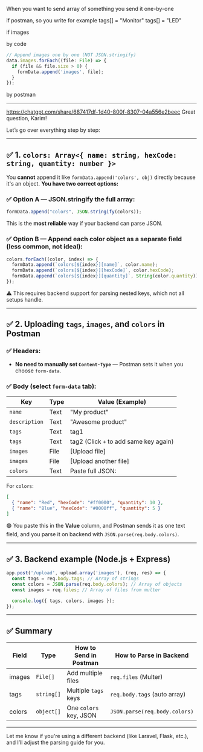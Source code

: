 When you want to send array of something you send it one-by-one

if postman, so you write for example
tags[] = "Monitor"
tags[] = "LED"

if images

by code
```js
// Append images one by one (NOT JSON.stringify)
data.images.forEach((file: File) => {
  if (file && file.size > 0) {
    formData.append('images', file);
  }
});
```

by postman

------



https://chatgpt.com/share/687417df-1d40-800f-8307-04a556e2beec
Great question, Karim!

Let’s go over everything step by step:

---

## ✅ 1. `colors: Array<{ name: string, hexCode: string, quantity: number }>`

You **cannot** append it like `formData.append('colors', obj)` directly because it's an object.
**You have two correct options:**

### ✅ Option A — **JSON.stringify the full array**:

```ts
formData.append("colors", JSON.stringify(colors));
```

This is the **most reliable** way if your backend can parse JSON.

### ✅ Option B — **Append each color object as a separate field (less common, not ideal):**

```ts
colors.forEach((color, index) => {
  formData.append(`colors[${index}][name]`, color.name);
  formData.append(`colors[${index}][hexCode]`, color.hexCode);
  formData.append(`colors[${index}][quantity]`, String(color.quantity));
});
```

⚠️ This requires backend support for parsing nested keys, which not all setups handle.

---

## ✅ 2. Uploading `tags`, `images`, and `colors` in Postman

### ✅ Headers:

* **No need to manually set `Content-Type`** — Postman sets it when you choose `form-data`.

### ✅ Body (select `form-data` tab):

| Key           | Type | Value (Example)                        |
| ------------- | ---- | -------------------------------------- |
| `name`        | Text | "My product"                           |
| `description` | Text | "Awesome product"                      |
| `tags`        | Text | tag1                                   |
| `tags`        | Text | tag2 (Click `+` to add same key again) |
| `images`      | File | \[Upload file]                         |
| `images`      | File | \[Upload another file]                 |
| `colors`      | Text | Paste full JSON:                       |

For `colors`:

```json
[
  { "name": "Red", "hexCode": "#ff0000", "quantity": 10 },
  { "name": "Blue", "hexCode": "#0000ff", "quantity": 5 }
]
```

🟢 You paste this in the **Value** column, and Postman sends it as one text field, and you parse it on backend with `JSON.parse(req.body.colors)`.

---

## ✅ 3. Backend example (Node.js + Express)

```ts
app.post('/upload', upload.array('images'), (req, res) => {
  const tags = req.body.tags; // Array of strings
  const colors = JSON.parse(req.body.colors); // Array of objects
  const images = req.files; // Array of files from multer

  console.log({ tags, colors, images });
});
```

---

## ✅ Summary

| Field  | Type       | How to Send in Postman | How to Parse in Backend       |
| ------ | ---------- | ---------------------- | ----------------------------- |
| images | `File[]`   | Add multiple files     | `req.files` (Multer)          |
| tags   | `string[]` | Multiple `tags` keys   | `req.body.tags` (auto array)  |
| colors | `object[]` | One `colors` key, JSON | `JSON.parse(req.body.colors)` |

---

Let me know if you're using a different backend (like Laravel, Flask, etc.), and I’ll adjust the parsing guide for you.
